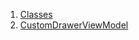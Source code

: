 1.  [Classes](view_model_widgets_view_models_custom_drawer_view_model/#classes)
2.  [CustomDrawerViewModel](view_model_widgets_view_models_custom_drawer_view_model/CustomDrawerViewModel-class.html)
